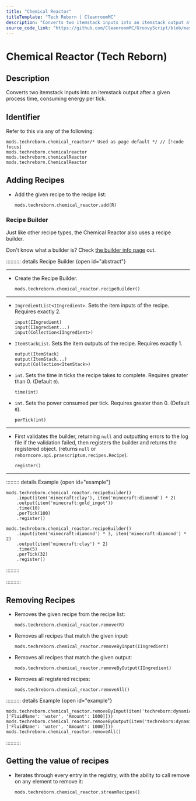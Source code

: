 ```yaml
---
title: "Chemical Reactor"
titleTemplate: "Tech Reborn | CleanroomMC"
description: "Converts two itemstack inputs into an itemstack output after a given process time, consuming energy per tick."
source_code_link: "https://github.com/CleanroomMC/GroovyScript/blob/master/src/main/java/com/cleanroommc/groovyscript/compat/mods/techreborn/ChemicalReactor.java"
---
```


# Chemical Reactor (Tech Reborn)

## Description

Converts two itemstack inputs into an itemstack output after a given process time, consuming energy per tick.

## Identifier

Refer to this via any of the following:

```groovy:no-line-numbers {1}
mods.techreborn.chemical_reactor/* Used as page default */ // [!code focus]
mods.techreborn.chemicalreactor
mods.techreborn.chemicalReactor
mods.techreborn.ChemicalReactor
```


## Adding Recipes

- Add the given recipe to the recipe list:

    ```groovy:no-line-numbers
    mods.techreborn.chemical_reactor.add(R)
    ```


### Recipe Builder

Just like other recipe types, the Chemical Reactor also uses a recipe builder.

Don't know what a builder is? Check [the builder info page](../../getting_started/builder.md) out.

:::::::::: details Recipe Builder {open id="abstract"}

---

- Create the Recipe Builder.

    ```groovy:no-line-numbers
    mods.techreborn.chemical_reactor.recipeBuilder()
    ```

---

- `IngredientList<IIngredient>`. Sets the item inputs of the recipe. Requires exactly 2.

    ```groovy:no-line-numbers
    input(IIngredient)
    input(IIngredient...)
    input(Collection<IIngredient>)
    ```

- `ItemStackList`. Sets the item outputs of the recipe. Requires exactly 1.

    ```groovy:no-line-numbers
    output(ItemStack)
    output(ItemStack...)
    output(Collection<ItemStack>)
    ```

- `int`. Sets the time in ticks the recipe takes to complete. Requires greater than 0. (Default `0`).

    ```groovy:no-line-numbers
    time(int)
    ```

- `int`. Sets the power consumed per tick. Requires greater than 0. (Default `0`).

    ```groovy:no-line-numbers
    perTick(int)
    ```

---

- First validates the builder, returning `null` and outputting errors to the log file if the validation failed, then registers the builder and returns the registered object. (returns `null` or `reborncore.api.praescriptum.recipes.Recipe`).

    ```groovy:no-line-numbers
    register()
    ```

---

::::::::: details Example {open id="example"}
```groovy:no-line-numbers
mods.techreborn.chemical_reactor.recipeBuilder()
    .input(item('minecraft:clay'), item('minecraft:diamond') * 2)
    .output(item('minecraft:gold_ingot'))
    .time(10)
    .perTick(100)
    .register()

mods.techreborn.chemical_reactor.recipeBuilder()
    .input(item('minecraft:diamond') * 3, item('minecraft:diamond') * 2)
    .output(item('minecraft:clay') * 2)
    .time(5)
    .perTick(32)
    .register()
```

:::::::::

::::::::::

## Removing Recipes

- Removes the given recipe from the recipe list:

    ```groovy:no-line-numbers
    mods.techreborn.chemical_reactor.remove(R)
    ```

- Removes all recipes that match the given input:

    ```groovy:no-line-numbers
    mods.techreborn.chemical_reactor.removeByInput(IIngredient)
    ```

- Removes all recipes that match the given output:

    ```groovy:no-line-numbers
    mods.techreborn.chemical_reactor.removeByOutput(IIngredient)
    ```

- Removes all registered recipes:

    ```groovy:no-line-numbers
    mods.techreborn.chemical_reactor.removeAll()
    ```

:::::::::: details Example {open id="example"}
```groovy:no-line-numbers
mods.techreborn.chemical_reactor.removeByInput(item('techreborn:dynamiccell').withNbt(['Fluid': ['FluidName': 'water', 'Amount': 1000]]))
mods.techreborn.chemical_reactor.removeByOutput(item('techreborn:dynamiccell').withNbt(['Fluid': ['FluidName': 'water', 'Amount': 1000]]))
mods.techreborn.chemical_reactor.removeAll()
```

::::::::::

## Getting the value of recipes

- Iterates through every entry in the registry, with the ability to call remove on any element to remove it:

    ```groovy:no-line-numbers
    mods.techreborn.chemical_reactor.streamRecipes()
    ```
